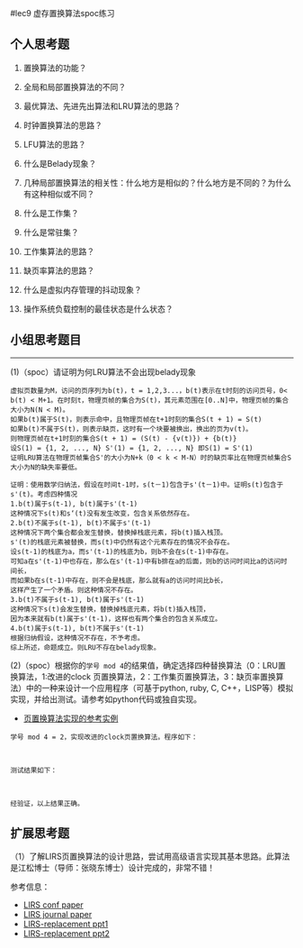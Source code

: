 #lec9 虚存置换算法spoc练习

## 个人思考题
1. 置换算法的功能？

2. 全局和局部置换算法的不同？

3. 最优算法、先进先出算法和LRU算法的思路？

4. 时钟置换算法的思路？

5. LFU算法的思路？

6. 什么是Belady现象？

7. 几种局部置换算法的相关性：什么地方是相似的？什么地方是不同的？为什么有这种相似或不同？

8. 什么是工作集？

9. 什么是常驻集？

10. 工作集算法的思路？

11. 缺页率算法的思路？

12. 什么是虚拟内存管理的抖动现象？

13. 操作系统负载控制的最佳状态是什么状态？

## 小组思考题目

----
(1)（spoc）请证明为何LRU算法不会出现belady现象
```
虚拟页数量为M，访问的页序列为b(t)，t = 1,2,3...，b(t)表示在t时刻的访问页号，0< b(t) < M+1。在时刻t，物理页帧的集合为S(t)，其元素范围在[0..N]中，物理页帧的集合大小为N(N < M)。
如果b(t)属于S(t)，则表示命中，且物理页帧在t+1时刻的集合S(t + 1) = S(t)
如果b(t)不属于S(t)，则表示缺页，这时有一个块要被换出，换出的页为v(t)。
则物理页帧在t+1时刻的集合S(t + 1) = (S(t) - {v(t)}) + {b(t)}
设S(1) = {1, 2, ..., N} S'(1) = {1, 2, ..., N} 即S(1) = S'(1)
证明LRU算法在物理页帧集合S'的大小为N+k（0 < k < M-N）时的缺页率比在物理页帧集合S大小为N的缺失率要低。

证明：使用数学归纳法，假设在时间t-1时，s(t－1)包含于s'(t－1)中。证明s(t)包含于s'(t)。考虑四种情况
1.b(t)属于s(t-1), b(t)属于s'(t-1)
这种情况下s(t)和s‘(t)没有发生改变，包含关系依然存在。
2.b(t)不属于s(t-1), b(t)不属于s'(t-1)
这种情况下两个集合都会发生替换，替换掉栈底元素，将b(t)插入栈顶。
s'(t)的栈底元素被替换，而s(t)中仍然有这个元素存在的情况不会存在。
设s(t-1)的栈底为a，而s'(t-1)的栈底为b，则b不会在s(t-1)中存在。
可知a在s'(t-1)中也存在，那么在s'(t-1)中有b排在a的后面，则b的访问时间比a的访问时间长，
而如果b在s(t-1)中存在，则不会是栈底，那么就有a的访问时间比b长，
这样产生了一个矛盾。则这种情况不存在。
3.b(t)不属于s(t-1), b(t)属于s'(t-1) 
这种情况下s(t)会发生替换，替换掉栈底元素，将b(t)插入栈顶，
因为本来就有b(t)属于s'(t-1)，这样也有两个集合的包含关系成立。
4.b(t)属于s(t-1), b(t)不属于s'(t-1) 
根据归纳假设，这种情况不存在，不予考虑。
综上所述，命题成立。则LRU不存在belady现象。
```

(2)（spoc）根据你的`学号 mod 4`的结果值，确定选择四种替换算法（0：LRU置换算法，1:改进的clock 页置换算法，2：工作集页置换算法，3：缺页率置换算法）中的一种来设计一个应用程序（可基于python, ruby, C, C++，LISP等）模拟实现，并给出测试。请参考如python代码或独自实现。
 - [页置换算法实现的参考实例](https://github.com/chyyuu/ucore_lab/blob/master/related_info/lab3/page-replacement-policy.py)
```
学号 mod 4 = 2，实现改进的clock页置换算法。程序如下：



测试结果如下：



经验证，以上结果正确。
```
 
## 扩展思考题
（1）了解LIRS页置换算法的设计思路，尝试用高级语言实现其基本思路。此算法是江松博士（导师：张晓东博士）设计完成的，非常不错！

参考信息：

 - [LIRS conf paper](http://www.ece.eng.wayne.edu/~sjiang/pubs/papers/jiang02_LIRS.pdf)
 - [LIRS journal paper](http://www.ece.eng.wayne.edu/~sjiang/pubs/papers/jiang05_LIRS.pdf)
 - [LIRS-replacement ppt1](http://dragonstar.ict.ac.cn/course_09/XD_Zhang/(6)-LIRS-replacement.pdf)
 - [LIRS-replacement ppt2](http://www.ece.eng.wayne.edu/~sjiang/Projects/LIRS/sig02.ppt)
